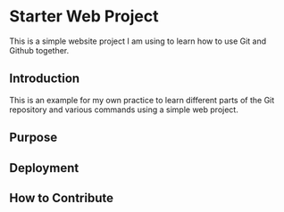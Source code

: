 # Starter Web Project

This is a simple website project I am using to learn how to use Git and Github together.

## Introduction

This is an example for my own practice to learn different parts of the Git repository and various commands using a simple web project.

## Purpose

## Deployment

## How to Contribute